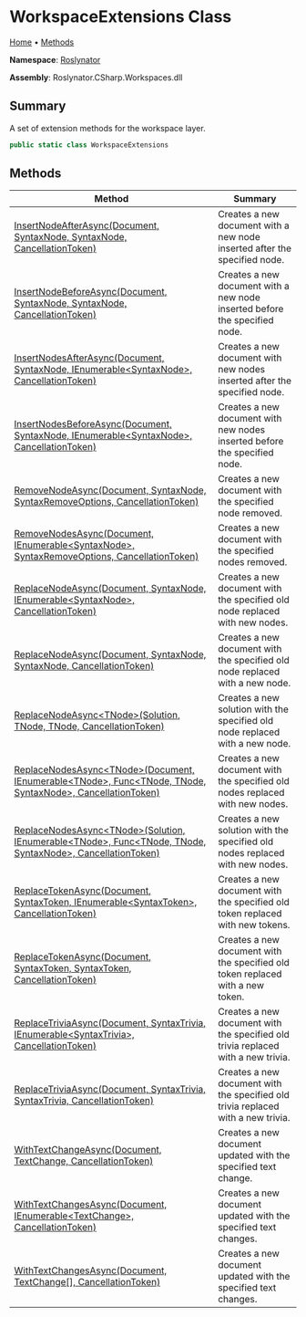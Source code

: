 <a name="_top"></a>

# WorkspaceExtensions Class

[Home](../../README.md#_top) &#x2022; [Methods](#methods)

**Namespace**: [Roslynator](../README.md#_top)

**Assembly**: Roslynator\.CSharp\.Workspaces\.dll

## Summary

A set of extension methods for the workspace layer\.

```csharp
public static class WorkspaceExtensions
```

## Methods

| Method | Summary |
| ------ | ------- |
| [InsertNodeAfterAsync(Document, SyntaxNode, SyntaxNode, CancellationToken)](InsertNodeAfterAsync/README.md#_top) | Creates a new document with a new node inserted after the specified node\. |
| [InsertNodeBeforeAsync(Document, SyntaxNode, SyntaxNode, CancellationToken)](InsertNodeBeforeAsync/README.md#_top) | Creates a new document with a new node inserted before the specified node\. |
| [InsertNodesAfterAsync(Document, SyntaxNode, IEnumerable\<SyntaxNode>, CancellationToken)](InsertNodesAfterAsync/README.md#_top) | Creates a new document with new nodes inserted after the specified node\. |
| [InsertNodesBeforeAsync(Document, SyntaxNode, IEnumerable\<SyntaxNode>, CancellationToken)](InsertNodesBeforeAsync/README.md#_top) | Creates a new document with new nodes inserted before the specified node\. |
| [RemoveNodeAsync(Document, SyntaxNode, SyntaxRemoveOptions, CancellationToken)](RemoveNodeAsync/README.md#_top) | Creates a new document with the specified node removed\. |
| [RemoveNodesAsync(Document, IEnumerable\<SyntaxNode>, SyntaxRemoveOptions, CancellationToken)](RemoveNodesAsync/README.md#_top) | Creates a new document with the specified nodes removed\. |
| [ReplaceNodeAsync(Document, SyntaxNode, IEnumerable\<SyntaxNode>, CancellationToken)](ReplaceNodeAsync/README.md#Roslynator_WorkspaceExtensions_ReplaceNodeAsync_Microsoft_CodeAnalysis_Document_Microsoft_CodeAnalysis_SyntaxNode_System_Collections_Generic_IEnumerable_Microsoft_CodeAnalysis_SyntaxNode__System_Threading_CancellationToken_) | Creates a new document with the specified old node replaced with new nodes\. |
| [ReplaceNodeAsync(Document, SyntaxNode, SyntaxNode, CancellationToken)](ReplaceNodeAsync/README.md#Roslynator_WorkspaceExtensions_ReplaceNodeAsync_Microsoft_CodeAnalysis_Document_Microsoft_CodeAnalysis_SyntaxNode_Microsoft_CodeAnalysis_SyntaxNode_System_Threading_CancellationToken_) | Creates a new document with the specified old node replaced with a new node\. |
| [ReplaceNodeAsync\<TNode>(Solution, TNode, TNode, CancellationToken)](ReplaceNodeAsync-1/README.md#Roslynator_WorkspaceExtensions_ReplaceNodeAsync__1_Microsoft_CodeAnalysis_Solution___0___0_System_Threading_CancellationToken_) | Creates a new solution with the specified old node replaced with a new node\. |
| [ReplaceNodesAsync\<TNode>(Document, IEnumerable\<TNode>, Func\<TNode, TNode, SyntaxNode>, CancellationToken)](ReplaceNodesAsync-1/README.md#Roslynator_WorkspaceExtensions_ReplaceNodesAsync__1_Microsoft_CodeAnalysis_Document_System_Collections_Generic_IEnumerable___0__System_Func___0___0_Microsoft_CodeAnalysis_SyntaxNode__System_Threading_CancellationToken_) | Creates a new document with the specified old nodes replaced with new nodes\. |
| [ReplaceNodesAsync\<TNode>(Solution, IEnumerable\<TNode>, Func\<TNode, TNode, SyntaxNode>, CancellationToken)](ReplaceNodesAsync-1/README.md#Roslynator_WorkspaceExtensions_ReplaceNodesAsync__1_Microsoft_CodeAnalysis_Solution_System_Collections_Generic_IEnumerable___0__System_Func___0___0_Microsoft_CodeAnalysis_SyntaxNode__System_Threading_CancellationToken_) | Creates a new solution with the specified old nodes replaced with new nodes\. |
| [ReplaceTokenAsync(Document, SyntaxToken, IEnumerable\<SyntaxToken>, CancellationToken)](ReplaceTokenAsync/README.md#Roslynator_WorkspaceExtensions_ReplaceTokenAsync_Microsoft_CodeAnalysis_Document_Microsoft_CodeAnalysis_SyntaxToken_System_Collections_Generic_IEnumerable_Microsoft_CodeAnalysis_SyntaxToken__System_Threading_CancellationToken_) | Creates a new document with the specified old token replaced with new tokens\. |
| [ReplaceTokenAsync(Document, SyntaxToken, SyntaxToken, CancellationToken)](ReplaceTokenAsync/README.md#Roslynator_WorkspaceExtensions_ReplaceTokenAsync_Microsoft_CodeAnalysis_Document_Microsoft_CodeAnalysis_SyntaxToken_Microsoft_CodeAnalysis_SyntaxToken_System_Threading_CancellationToken_) | Creates a new document with the specified old token replaced with a new token\. |
| [ReplaceTriviaAsync(Document, SyntaxTrivia, IEnumerable\<SyntaxTrivia>, CancellationToken)](ReplaceTriviaAsync/README.md#Roslynator_WorkspaceExtensions_ReplaceTriviaAsync_Microsoft_CodeAnalysis_Document_Microsoft_CodeAnalysis_SyntaxTrivia_System_Collections_Generic_IEnumerable_Microsoft_CodeAnalysis_SyntaxTrivia__System_Threading_CancellationToken_) | Creates a new document with the specified old trivia replaced with a new trivia\. |
| [ReplaceTriviaAsync(Document, SyntaxTrivia, SyntaxTrivia, CancellationToken)](ReplaceTriviaAsync/README.md#Roslynator_WorkspaceExtensions_ReplaceTriviaAsync_Microsoft_CodeAnalysis_Document_Microsoft_CodeAnalysis_SyntaxTrivia_Microsoft_CodeAnalysis_SyntaxTrivia_System_Threading_CancellationToken_) | Creates a new document with the specified old trivia replaced with a new trivia\. |
| [WithTextChangeAsync(Document, TextChange, CancellationToken)](WithTextChangeAsync/README.md#_top) | Creates a new document updated with the specified text change\. |
| [WithTextChangesAsync(Document, IEnumerable\<TextChange>, CancellationToken)](WithTextChangesAsync/README.md#Roslynator_WorkspaceExtensions_WithTextChangesAsync_Microsoft_CodeAnalysis_Document_System_Collections_Generic_IEnumerable_Microsoft_CodeAnalysis_Text_TextChange__System_Threading_CancellationToken_) | Creates a new document updated with the specified text changes\. |
| [WithTextChangesAsync(Document, TextChange\[\], CancellationToken)](WithTextChangesAsync/README.md#Roslynator_WorkspaceExtensions_WithTextChangesAsync_Microsoft_CodeAnalysis_Document_Microsoft_CodeAnalysis_Text_TextChange___System_Threading_CancellationToken_) | Creates a new document updated with the specified text changes\. |

